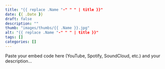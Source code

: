 ```yaml
---
title: "{{ replace .Name "-" " " | title }}"
date: {{ .Date }}
draft: false
description: ""
thumb: "images/thumbs/{{ .Name }}.jpg"
alt: "{{ replace .Name "-" " " | title }}"
tags: []
categories: []
---
```


Paste your embed code here (YouTube, Spotify, SoundCloud, etc.) and your description...